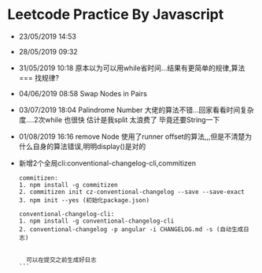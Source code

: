 # Leetcode Practice By Javascript

* 23/05/2019 14:53

* 28/05/2019 09:32 

* 31/05/2019 10:18 原本以为可以用while省时间...结果有更简单的规律,算法 === 找规律? 

* 04/06/2019 08:58 Swap Nodes in Pairs

* 03/07/2019 18:04 Palindrome Number 大佬的算法不错...回家看看时间复杂度....2次while 也很快 估计是我split 太浪费了 毕竟还要String一下

* 01/08/2019 16:16 remove Node 使用了runner offset的算法,,,但是不清楚为什么自身的算法错误,明明display()是对的

* 新增2个全局cli:conventional-changelog-cli,commitizen
  
  ````
  commitizen:
  1. npm install -g commitizen 
  2. commitizen init cz-conventional-changelog --save --save-exact
  3. npm init --yes (初始化package.json)
  
  conventional-changelog-cli:
  1. npm install -g conventional-changelog-cli
  2. conventional-changelog -p angular -i CHANGELOG.md -s (自动生成日志)


    可以在提交之前生成好日志 
  ```